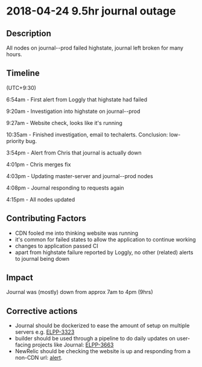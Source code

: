 # 2018-04-24 9.5hr journal outage

## Description

All nodes on journal--prod failed highstate, journal left broken for many hours.

## Timeline

(UTC+9:30)

6:54am - First alert from Loggly that highstate had failed

9:20am - Investigation into highstate on journal--prod

9:27am - Website check, looks like it's running

10:35am - Finished investigation, email to techalerts. Conclusion: low-priority bug.

3:54pm - Alert from Chris that journal is actually down

4:01pm - Chris merges fix

4:03pm - Updating master-server and journal--prod nodes

4:08pm - Journal responding to requests again

4:15pm - All nodes updated

## Contributing Factors

* CDN fooled me into thinking website was running
* it's common for failed states to allow the application to continue working
* changes to application passed CI
* apart from highstate failure reported by Loggly, no other (related) alerts to journal being down

## Impact

Journal was (mostly) down from approx 7am to 4pm (9hrs)

## Corrective actions

* Journal should be dockerized to ease the amount of setup on multiple servers e.g. [ELPP-3323](https://elifesciences.atlassian.net/browse/ELPP-3323)
* builder should be used through a pipeline to do daily updates on user-facing projects like Journal: [ELPP-3663](https://elifesciences.atlassian.net/browse/ELPP-3663)
* NewRelic should be checking the website is up and responding from a non-CDN url: [alert](https://synthetics.newrelic.com/accounts/1451451/monitors/dff9c974-d446-4057-9ea0-eee1d0ca18b6).
